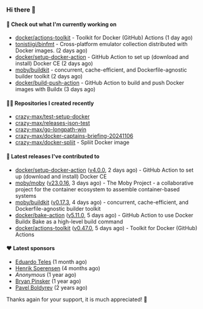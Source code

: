 ### Hi there 👋

#### 👷 Check out what I'm currently working on

- [docker/actions-toolkit](https://github.com/docker/actions-toolkit) - Toolkit for Docker (GitHub) Actions (1 day ago)
- [tonistiigi/binfmt](https://github.com/tonistiigi/binfmt) - Cross-platform emulator collection distributed with Docker images. (2 days ago)
- [docker/setup-docker-action](https://github.com/docker/setup-docker-action) - GitHub Action to set up (download and install) Docker CE (2 days ago)
- [moby/buildkit](https://github.com/moby/buildkit) - concurrent, cache-efficient, and Dockerfile-agnostic builder toolkit (2 days ago)
- [docker/build-push-action](https://github.com/docker/build-push-action) - GitHub Action to build and push Docker images with Buildx (3 days ago)

#### 👨‍💻 Repositories I created recently

- [crazy-max/test-setup-docker](https://github.com/crazy-max/test-setup-docker)
- [crazy-max/releases-json-test](https://github.com/crazy-max/releases-json-test)
- [crazy-max/go-longpath-win](https://github.com/crazy-max/go-longpath-win)
- [crazy-max/docker-captains-briefing-20241106](https://github.com/crazy-max/docker-captains-briefing-20241106)
- [crazy-max/docker-spliit](https://github.com/crazy-max/docker-spliit) - Spliit Docker image

#### 🚀 Latest releases I've contributed to

- [docker/setup-docker-action](https://github.com/docker/setup-docker-action) ([v4.0.0](https://github.com/docker/setup-docker-action/releases/tag/v4.0.0), 2 days ago) - GitHub Action to set up (download and install) Docker CE
- [moby/moby](https://github.com/moby/moby) ([v23.0.16](https://github.com/moby/moby/releases/tag/v23.0.16), 3 days ago) - The Moby Project - a collaborative project for the container ecosystem to assemble container-based systems
- [moby/buildkit](https://github.com/moby/buildkit) ([v0.17.3](https://github.com/moby/buildkit/releases/tag/v0.17.3), 4 days ago) - concurrent, cache-efficient, and Dockerfile-agnostic builder toolkit
- [docker/bake-action](https://github.com/docker/bake-action) ([v5.11.0](https://github.com/docker/bake-action/releases/tag/v5.11.0), 5 days ago) - GitHub Action to use Docker Buildx Bake as a high-level build command
- [docker/actions-toolkit](https://github.com/docker/actions-toolkit) ([v0.47.0](https://github.com/docker/actions-toolkit/releases/tag/v0.47.0), 5 days ago) - Toolkit for Docker (GitHub) Actions

#### ❤️ Latest sponsors
- [Eduardo Teles](https://github.com/eduardoteles17) (1 month ago)
- [Henrik Soerensen](https://github.com/hsoerensen) (4 months ago)
- _Anonymous_ (1 year ago)
- [Bryan Pinsker](https://github.com/BryanPinsker) (1 year ago)
- [Pavel Boldyrev](https://github.com/bpg) (2 years ago)

Thanks again for your support, it is much appreciated! 🙏
